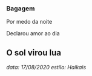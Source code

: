 ### Bagagem  
Por medo da noite

Declarou amor ao dia

O sol virou lua
---
_data: 17/08/2020_
_estilo: Haikais_